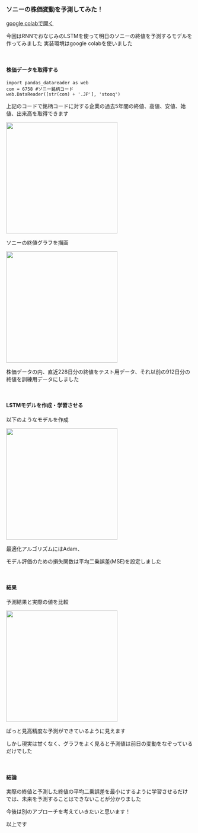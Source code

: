 ### ソニーの株価変動を予測してみた！

[google colabで開く](https://colab.research.google.com/drive/1PkRAXsBzbp4z9OTw9KnpAli7WlG19N_O?usp=sharing)

今回はRNNでおなじみのLSTMを使って明日のソニーの終値を予測するモデルを作ってみました
実装環境はgoogle colabを使いました

<br>

#### 株価データを取得する

`import pandas_datareader as web`<br>
`com = 6758 #ソニー銘柄コード`<br>
`web.DataReader([str(com) + '.JP'], 'stooq')`<br>

上記のコードで銘柄コードに対する企業の過去5年間の終値、高値、安値、始値、出来高を取得できます

<img src="https://uploda1.ysklog.net/49edcf2db85d8fff471c2851a80ff6cb.png" width="300px">

ソニーの終値グラフを描画

<img src="https://uploda3.ysklog.net/37da57f1445fd0111fa92fd610c8953d.png" width="300px">

株価データの内、直近228日分の終値をテスト用データ、それ以前の912日分の終値を訓練用データにしました

<br>

#### LSTMモデルを作成・学習させる

以下のようなモデルを作成

<img src="https://uploda3.ysklog.net/5de30f0fdd11acf5e317680dc9497aff.png" width="300px">

最適化アルゴリズムにはAdam、<br>

モデル評価のための損失関数は平均二乗誤差(MSE)を設定しました

<br>

#### 結果

予測結果と実際の値を比較

<img src="https://uploda3.ysklog.net/46277b378094c5078e09816c12159464.png" width="300px">

ぱっと見高精度な予測ができているように見えます<br>

しかし現実は甘くなく、グラフをよく見ると予測値は前日の変動をなぞっているだけでした

<br>

#### 結論

実際の終値と予測した終値の平均二乗誤差を最小にするように学習させるだけでは、未来を予測することはできないことが分かりました<br>

今後は別のアプローチを考えていきたいと思います！<br>

以上です
